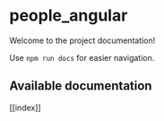 # people_angular

Welcome to the project documentation!

Use `npm run docs` for easier navigation.

## Available documentation

[[index]]
